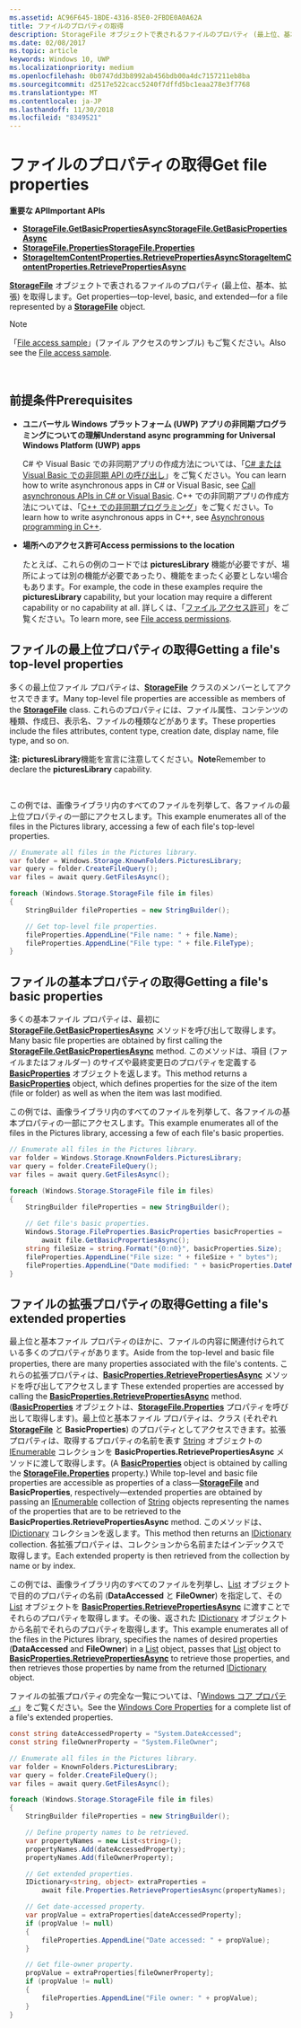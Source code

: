 ```yaml
---
ms.assetid: AC96F645-1BDE-4316-85E0-2FBDE0A0A62A
title: ファイルのプロパティの取得
description: StorageFile オブジェクトで表されるファイルのプロパティ (最上位、基本、拡張) を取得します。
ms.date: 02/08/2017
ms.topic: article
keywords: Windows 10, UWP
ms.localizationpriority: medium
ms.openlocfilehash: 0b0747dd3b8992ab456bdb00a4dc7157211eb8ba
ms.sourcegitcommit: d2517e522cacc5240f7dffd5bc1eaa278e3f7768
ms.translationtype: MT
ms.contentlocale: ja-JP
ms.lasthandoff: 11/30/2018
ms.locfileid: "8349521"
---
```

# <a name="get-file-properties"></a><span data-ttu-id="09b0f-104">ファイルのプロパティの取得</span><span class="sxs-lookup"><span data-stu-id="09b0f-104">Get file properties</span></span>



**<span data-ttu-id="09b0f-105">重要な API</span><span class="sxs-lookup"><span data-stu-id="09b0f-105">Important APIs</span></span>**

-   [**<span data-ttu-id="09b0f-106">StorageFile.GetBasicPropertiesAsync</span><span class="sxs-lookup"><span data-stu-id="09b0f-106">StorageFile.GetBasicPropertiesAsync</span></span>**](https://msdn.microsoft.com/library/windows/apps/hh701737)
-   [**<span data-ttu-id="09b0f-107">StorageFile.Properties</span><span class="sxs-lookup"><span data-stu-id="09b0f-107">StorageFile.Properties</span></span>**](https://msdn.microsoft.com/library/windows/apps/br227225)
-   [**<span data-ttu-id="09b0f-108">StorageItemContentProperties.RetrievePropertiesAsync</span><span class="sxs-lookup"><span data-stu-id="09b0f-108">StorageItemContentProperties.RetrievePropertiesAsync</span></span>**](https://msdn.microsoft.com/library/windows/apps/hh770652)

<span data-ttu-id="09b0f-109">[**StorageFile**](https://msdn.microsoft.com/library/windows/apps/br227171) オブジェクトで表されるファイルのプロパティ (最上位、基本、拡張) を取得します。</span><span class="sxs-lookup"><span data-stu-id="09b0f-109">Get properties—top-level, basic, and extended—for a file represented by a [**StorageFile**](https://msdn.microsoft.com/library/windows/apps/br227171) object.</span></span>

> [!NOTE]
> <span data-ttu-id="09b0f-110">「[File access sample](http://go.microsoft.com/fwlink/p/?linkid=619995)」(ファイル アクセスのサンプル) もご覧ください。</span><span class="sxs-lookup"><span data-stu-id="09b0f-110">Also see the [File access sample](http://go.microsoft.com/fwlink/p/?linkid=619995).</span></span>

 


## <a name="prerequisites"></a><span data-ttu-id="09b0f-111">前提条件</span><span class="sxs-lookup"><span data-stu-id="09b0f-111">Prerequisites</span></span>

-   **<span data-ttu-id="09b0f-112">ユニバーサル Windows プラットフォーム (UWP) アプリの非同期プログラミングについての理解</span><span class="sxs-lookup"><span data-stu-id="09b0f-112">Understand async programming for Universal Windows Platform (UWP) apps</span></span>**

    <span data-ttu-id="09b0f-113">C# や Visual Basic での非同期アプリの作成方法については、「[C# または Visual Basic での非同期 API の呼び出し](https://msdn.microsoft.com/library/windows/apps/mt187337)」をご覧ください。</span><span class="sxs-lookup"><span data-stu-id="09b0f-113">You can learn how to write asynchronous apps in C# or Visual Basic, see [Call asynchronous APIs in C# or Visual Basic](https://msdn.microsoft.com/library/windows/apps/mt187337).</span></span> <span data-ttu-id="09b0f-114">C++ での非同期アプリの作成方法については、「[C++ での非同期プログラミング](https://msdn.microsoft.com/library/windows/apps/mt187334)」をご覧ください。</span><span class="sxs-lookup"><span data-stu-id="09b0f-114">To learn how to write asynchronous apps in C++, see [Asynchronous programming in C++](https://msdn.microsoft.com/library/windows/apps/mt187334).</span></span>

-   **<span data-ttu-id="09b0f-115">場所へのアクセス許可</span><span class="sxs-lookup"><span data-stu-id="09b0f-115">Access permissions to the location</span></span>**

    <span data-ttu-id="09b0f-116">たとえば、これらの例のコードでは **picturesLibrary** 機能が必要ですが、場所によっては別の機能が必要であったり、機能をまったく必要としない場合もあります。</span><span class="sxs-lookup"><span data-stu-id="09b0f-116">For example, the code in these examples require the **picturesLibrary** capability, but your location may require a different capability or no capability at all.</span></span> <span data-ttu-id="09b0f-117">詳しくは、「[ファイル アクセス許可](file-access-permissions.md)」をご覧ください。</span><span class="sxs-lookup"><span data-stu-id="09b0f-117">To learn more, see [File access permissions](file-access-permissions.md).</span></span>

## <a name="getting-a-files-top-level-properties"></a><span data-ttu-id="09b0f-118">ファイルの最上位プロパティの取得</span><span class="sxs-lookup"><span data-stu-id="09b0f-118">Getting a file's top-level properties</span></span>

<span data-ttu-id="09b0f-119">多くの最上位ファイル プロパティは、[**StorageFile**](https://msdn.microsoft.com/library/windows/apps/br227171) クラスのメンバーとしてアクセスできます。</span><span class="sxs-lookup"><span data-stu-id="09b0f-119">Many top-level file properties are accessible as members of the [**StorageFile**](https://msdn.microsoft.com/library/windows/apps/br227171) class.</span></span> <span data-ttu-id="09b0f-120">これらのプロパティには、ファイル属性、コンテンツの種類、作成日、表示名、ファイルの種類などがあります。</span><span class="sxs-lookup"><span data-stu-id="09b0f-120">These properties include the files attributes, content type, creation date, display name, file type, and so on.</span></span>

<span data-ttu-id="09b0f-121">**注:** **picturesLibrary**機能を宣言に注意してください。</span><span class="sxs-lookup"><span data-stu-id="09b0f-121">**Note**Remember to declare the **picturesLibrary** capability.</span></span>

 

<span data-ttu-id="09b0f-122">この例では、画像ライブラリ内のすべてのファイルを列挙して、各ファイルの最上位プロパティの一部にアクセスします。</span><span class="sxs-lookup"><span data-stu-id="09b0f-122">This example enumerates all of the files in the Pictures library, accessing a few of each file's top-level properties.</span></span>

```csharp
// Enumerate all files in the Pictures library.
var folder = Windows.Storage.KnownFolders.PicturesLibrary;
var query = folder.CreateFileQuery();
var files = await query.GetFilesAsync();

foreach (Windows.Storage.StorageFile file in files)
{
    StringBuilder fileProperties = new StringBuilder();

    // Get top-level file properties.
    fileProperties.AppendLine("File name: " + file.Name);
    fileProperties.AppendLine("File type: " + file.FileType);
}
```

## <a name="getting-a-files-basic-properties"></a><span data-ttu-id="09b0f-123">ファイルの基本プロパティの取得</span><span class="sxs-lookup"><span data-stu-id="09b0f-123">Getting a file's basic properties</span></span>

<span data-ttu-id="09b0f-124">多くの基本ファイル プロパティは、最初に [**StorageFile.GetBasicPropertiesAsync**](https://msdn.microsoft.com/library/windows/apps/hh701737) メソッドを呼び出して取得します。</span><span class="sxs-lookup"><span data-stu-id="09b0f-124">Many basic file properties are obtained by first calling the [**StorageFile.GetBasicPropertiesAsync**](https://msdn.microsoft.com/library/windows/apps/hh701737) method.</span></span> <span data-ttu-id="09b0f-125">このメソッドは、項目 (ファイルまたはフォルダー) のサイズや最終変更日のプロパティを定義する [**BasicProperties**](https://msdn.microsoft.com/library/windows/apps/br212113) オブジェクトを返します。</span><span class="sxs-lookup"><span data-stu-id="09b0f-125">This method returns a [**BasicProperties**](https://msdn.microsoft.com/library/windows/apps/br212113) object, which defines properties for the size of the item (file or folder) as well as when the item was last modified.</span></span>

<span data-ttu-id="09b0f-126">この例では、画像ライブラリ内のすべてのファイルを列挙して、各ファイルの基本プロパティの一部にアクセスします。</span><span class="sxs-lookup"><span data-stu-id="09b0f-126">This example enumerates all of the files in the Pictures library, accessing a few of each file's basic properties.</span></span>

```csharp
// Enumerate all files in the Pictures library.
var folder = Windows.Storage.KnownFolders.PicturesLibrary;
var query = folder.CreateFileQuery();
var files = await query.GetFilesAsync();

foreach (Windows.Storage.StorageFile file in files)
{
    StringBuilder fileProperties = new StringBuilder();

    // Get file's basic properties.
    Windows.Storage.FileProperties.BasicProperties basicProperties =
        await file.GetBasicPropertiesAsync();
    string fileSize = string.Format("{0:n0}", basicProperties.Size);
    fileProperties.AppendLine("File size: " + fileSize + " bytes");
    fileProperties.AppendLine("Date modified: " + basicProperties.DateModified);
}
 ```

## <a name="getting-a-files-extended-properties"></a><span data-ttu-id="09b0f-127">ファイルの拡張プロパティの取得</span><span class="sxs-lookup"><span data-stu-id="09b0f-127">Getting a file's extended properties</span></span>

<span data-ttu-id="09b0f-128">最上位と基本ファイル プロパティのほかに、ファイルの内容に関連付けられている多くのプロパティがあります。</span><span class="sxs-lookup"><span data-stu-id="09b0f-128">Aside from the top-level and basic file properties, there are many properties associated with the file's contents.</span></span> <span data-ttu-id="09b0f-129">これらの拡張プロパティは、[**BasicProperties.RetrievePropertiesAsync**](https://msdn.microsoft.com/library/windows/apps/br212124) メソッドを呼び出してアクセスします </span><span class="sxs-lookup"><span data-stu-id="09b0f-129">These extended properties are accessed by calling the [**BasicProperties.RetrievePropertiesAsync**](https://msdn.microsoft.com/library/windows/apps/br212124) method.</span></span> <span data-ttu-id="09b0f-130">([**BasicProperties**](https://msdn.microsoft.com/library/windows/apps/br212113) オブジェクトは、[**StorageFile.Properties**](https://msdn.microsoft.com/library/windows/apps/br227225) プロパティを呼び出して取得します)。最上位と基本ファイル プロパティは、クラス (それぞれ [**StorageFile**](https://msdn.microsoft.com/library/windows/apps/br227171) と **BasicProperties**) のプロパティとしてアクセスできます。拡張プロパティは、取得するプロパティの名前を表す [String](http://go.microsoft.com/fwlink/p/?LinkID=325032) オブジェクトの [IEnumerable](http://go.microsoft.com/fwlink/p/?LinkID=313091) コレクションを **BasicProperties.RetrievePropertiesAsync** メソッドに渡して取得します。</span><span class="sxs-lookup"><span data-stu-id="09b0f-130">(A [**BasicProperties**](https://msdn.microsoft.com/library/windows/apps/br212113) object is obtained by calling the [**StorageFile.Properties**](https://msdn.microsoft.com/library/windows/apps/br227225) property.) While top-level and basic file properties are accessible as properties of a class—[**StorageFile**](https://msdn.microsoft.com/library/windows/apps/br227171) and **BasicProperties**, respectively—extended properties are obtained by passing an [IEnumerable](http://go.microsoft.com/fwlink/p/?LinkID=313091) collection of [String](http://go.microsoft.com/fwlink/p/?LinkID=325032) objects representing the names of the properties that are to be retrieved to the **BasicProperties.RetrievePropertiesAsync** method.</span></span> <span data-ttu-id="09b0f-131">このメソッドは、[IDictionary](http://go.microsoft.com/fwlink/p/?LinkId=325238) コレクションを返します。</span><span class="sxs-lookup"><span data-stu-id="09b0f-131">This method then returns an [IDictionary](http://go.microsoft.com/fwlink/p/?LinkId=325238) collection.</span></span> <span data-ttu-id="09b0f-132">各拡張プロパティは、コレクションから名前またはインデックスで取得します。</span><span class="sxs-lookup"><span data-stu-id="09b0f-132">Each extended property is then retrieved from the collection by name or by index.</span></span>

<span data-ttu-id="09b0f-133">この例では、画像ライブラリ内のすべてのファイルを列挙し、[List](http://go.microsoft.com/fwlink/p/?LinkID=325246) オブジェクトで目的のプロパティの名前 (**DataAccessed** と **FileOwner**) を指定して、その [List](http://go.microsoft.com/fwlink/p/?LinkID=325246) オブジェクトを [**BasicProperties.RetrievePropertiesAsync**](https://msdn.microsoft.com/library/windows/apps/br212124) に渡すことでそれらのプロパティを取得します。その後、返された [IDictionary](http://go.microsoft.com/fwlink/p/?LinkId=325238) オブジェクトから名前でそれらのプロパティを取得します。</span><span class="sxs-lookup"><span data-stu-id="09b0f-133">This example enumerates all of the files in the Pictures library, specifies the names of desired properties (**DataAccessed** and **FileOwner**) in a [List](http://go.microsoft.com/fwlink/p/?LinkID=325246) object, passes that [List](http://go.microsoft.com/fwlink/p/?LinkID=325246) object to [**BasicProperties.RetrievePropertiesAsync**](https://msdn.microsoft.com/library/windows/apps/br212124) to retrieve those properties, and then retrieves those properties by name from the returned [IDictionary](http://go.microsoft.com/fwlink/p/?LinkId=325238) object.</span></span>

<span data-ttu-id="09b0f-134">ファイルの拡張プロパティの完全な一覧については、「[Windows コア プロパティ](https://msdn.microsoft.com/library/windows/desktop/mt805470)」をご覧ください。</span><span class="sxs-lookup"><span data-stu-id="09b0f-134">See the [Windows Core Properties](https://msdn.microsoft.com/library/windows/desktop/mt805470) for a complete list of a file's extended properties.</span></span>

```csharp
const string dateAccessedProperty = "System.DateAccessed";
const string fileOwnerProperty = "System.FileOwner";

// Enumerate all files in the Pictures library.
var folder = KnownFolders.PicturesLibrary;
var query = folder.CreateFileQuery();
var files = await query.GetFilesAsync();

foreach (Windows.Storage.StorageFile file in files)
{
    StringBuilder fileProperties = new StringBuilder();

    // Define property names to be retrieved.
    var propertyNames = new List<string>();
    propertyNames.Add(dateAccessedProperty);
    propertyNames.Add(fileOwnerProperty);

    // Get extended properties.
    IDictionary<string, object> extraProperties =
        await file.Properties.RetrievePropertiesAsync(propertyNames);

    // Get date-accessed property.
    var propValue = extraProperties[dateAccessedProperty];
    if (propValue != null)
    {
        fileProperties.AppendLine("Date accessed: " + propValue);
    }

    // Get file-owner property.
    propValue = extraProperties[fileOwnerProperty];
    if (propValue != null)
    {
        fileProperties.AppendLine("File owner: " + propValue);
    }
}
```

 

 
